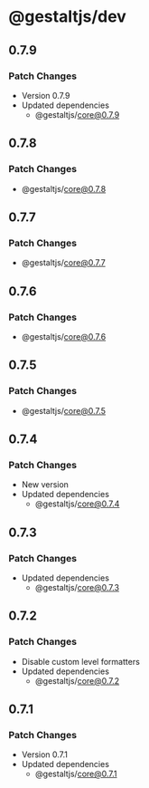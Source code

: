 # @gestaltjs/dev

## 0.7.9

### Patch Changes

- Version 0.7.9
- Updated dependencies
  - @gestaltjs/core@0.7.9

## 0.7.8

### Patch Changes

- @gestaltjs/core@0.7.8

## 0.7.7

### Patch Changes

- @gestaltjs/core@0.7.7

## 0.7.6

### Patch Changes

- @gestaltjs/core@0.7.6

## 0.7.5

### Patch Changes

- @gestaltjs/core@0.7.5

## 0.7.4

### Patch Changes

- New version
- Updated dependencies
  - @gestaltjs/core@0.7.4

## 0.7.3

### Patch Changes

- Updated dependencies
  - @gestaltjs/core@0.7.3

## 0.7.2

### Patch Changes

- Disable custom level formatters
- Updated dependencies
  - @gestaltjs/core@0.7.2

## 0.7.1

### Patch Changes

- Version 0.7.1
- Updated dependencies
  - @gestaltjs/core@0.7.1
